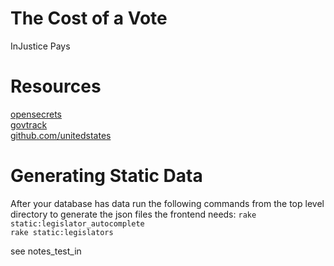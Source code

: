 The Cost of a Vote
==================

InJustice Pays

Resources
=========
[opensecrets](http://www.opensecrets.org/resources/create/)  
[govtrack](http://www.govtrack.us/developers/data)  
[github.com/unitedstates](https://github.com/unitedstates/congress-legislators)

Generating Static Data
=====================
After your database has data run the following commands from the top level
directory to generate the json files the frontend needs:
`rake static:legislator_autocomplete`  
`rake static:legislators`  


see notes_test_in 